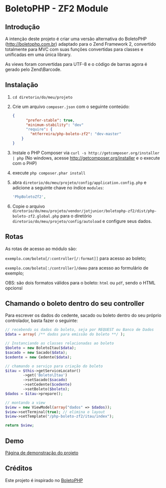 BoletoPHP - ZF2 Module
=======================

Introdução
------------
A intenção deste projeto é criar uma versão alternativa do BoletoPHP (http://boletophp.com.br) adaptado
para o Zend Framework 2, convertido totalmente para MVC com suas funções convertidas para classes e unificadas 
em uma única library.

As views foram convertidas para UTF-8 e o código de barras agora é gerado pelo Zend\Barcode.  

Instalação
----------
  1. `cd diretorio/do/meu/projeto`
  2. Crie um arquivo `composer.json` com o seguinte conteúdo:

     ```json
     {
           "prefer-stable": true,
           "minimum-stability": "dev"
           "require": {
             "mtferreira/php-boleto-zf2": "dev-master"
         }
     }
     ```
  3. Instale o PHP Composer via `curl -s http://getcomposer.org/installer | php` (No windows, acesse
     http://getcomposer.org/installer e o execute com o PHP)
  4. execute `php composer.phar install`
  5. abra `diretorio/do/meu/projeto/config/application.config.php` e adicione a seguinte chave no índice `modules`: 

     ```php
     'PhpBoletoZf2',
     ```
  6. Copie o arquivo `diretorio/do/meu/projeto/vendor/jotjunior/boletophp-zf2/dist/php-boleto-zf2.global.php` para o diretório `diretorio/do/meu/projeto/config/autoload` e configure seus dados.

Rotas
-----
As rotas de acesso ao módulo são:

`exemplo.com/boleto[/:controller[/:format]]` para acesso ao boleto;

`exemplo.com/boleto[:/controller]/demo` para acesso ao formulário de exemplo;

OBS: são dois formatos válidos para o boleto: `html` ou `pdf`, sendo o HTML opcionsl


Chamando o boleto dentro do seu controller
--
Para escrever os dados do cedente, sacado ou boleto dentro do seu próprio controlador, basta fazer o seguinte:

```php
// recebendo os dados do boleto, seja por REQUEST ou Banco de Dados
$data = array( /** dados para emissão do boleto **/ ); 

// Instanciando as classes relacionadas ao boleto
$boleto = new BoletoItau($data);
$sacado = new Sacado($data);
$cedente = new Cedente($data);

// chamando o serviço para criação do boleto
$itau = $this->getServiceLocator()
        ->get('Boleto\Itau')
        ->setSacado($sacado)
        ->setCedente($cedente)
        ->setBoleto($boleto);
$dados = $itau->prepare();

// montando a view
$view = new ViewModel(array("dados" => $dados));
$view->setTerminal(true); // elimina o layout
$view->setTemplate("/php-boleto-zf2/itau/index");

return $view;
```
Demo
----
[Página de demonstração do projeto](http://phpboleto-zf2.jot.com.br/)

Créditos
--------
Este projeto é inspirado no [BoletoPHP](http://www.boletophp.com.br) 
